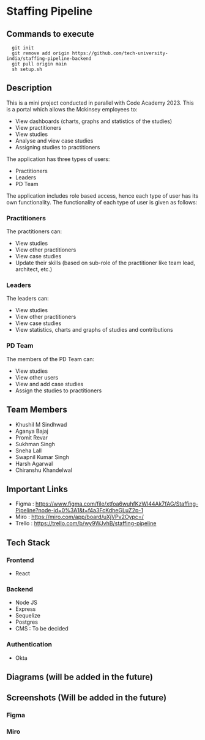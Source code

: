 # Staffing Pipeline

## Commands to execute

```
  git init 
  git remove add origin https://github.com/tech-university-india/staffing-pipeline-backend
  git pull origin main
  sh setup.sh
```

## Description

This is a mini project conducted in parallel with Code Academy 2023. This is a portal which allows the Mckinsey employees to:

- View dashboards (charts, graphs and statistics of the studies)
- View practitioners
- View studies
- Analyse and view case studies
- Assigning studies to practitioners

The application has three types of users:

- Practitioners
- Leaders
- PD Team

The application includes role based access, hence each type of user has its own functionality. The functionality of each type of user is given as follows:

### Practitioners

The practitioners can:

- View studies
- View other practitioners
- View case studies
- Update their skills (based on sub-role of the practitioner like team lead, architect, etc.)

### Leaders

The leaders can:

- View studies
- View other practitioners
- View case studies
- View statistics, charts and graphs of studies and contributions

### PD Team

The members of the PD Team can:

- View studies
- View other users
- View and add case studies
- Assign the studies to practitioners

## Team Members

- Khushil M Sindhwad
- Aganya Bajaj
- Promit Revar
- Sukhman Singh
- Sneha Lall
- Swapnil Kumar Singh
- Harsh Agarwal
- Chiranshu Khandelwal

## Important Links

- Figma : https://www.figma.com/file/xtfoa6wuhfKzWl44Ak7fAG/Staffing-Pipeline?node-id=0%3A1&t=f4a3FcKdheGLuZ2p-1
- Miro : https://miro.com/app/board/uXjVPv2Oypc=/
- Trello : https://trello.com/b/wy9WJvhB/staffing-pipeline

## Tech Stack

### Frontend

- React

### Backend

- Node JS
- Express
- Sequelize
- Postgres
- CMS : To be decided

### Authentication

- Okta

## Diagrams (will be added in the future)

## Screenshots (Will be added in the future)

### Figma

### Miro

